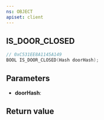 ```yaml
---
ns: OBJECT
apiset: client
---
```

## IS_DOOR_CLOSED

```c
// 0xC531EE8A1145A149
BOOL IS_DOOR_CLOSED(Hash doorHash);
```


## Parameters
* **doorHash**:

## Return value


